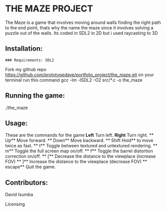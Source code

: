 # THE MAZE PROJECT 
The Maze is a game that involves moving around walls finding the right path to the end point, thats why the name the maze since it involves solving a puzzle out of the walls. Its coded in SDL2 in 2D but i used raycasting to 3D

## Installation: 
    ### Requirements: SDL2
Fork my github repo https://github.com/prototypedave/portfolio_project/the_maze.git on your terminal run this command gcc -lm -lSDL2 -O2 src/*.c -o the_maze

## Running the game: 
./the_maze

## Usage: 
These are the commands for the game 
**Left** Turn left. 
**Right** Turn right. 
** Up** Move forward. 
** Down** Move backward. 
** Shift Hold** to move twice as fast. 
** t** Toggle between textured and untextured rendering. 
** m** Toggle the full screen map on/off. 
** f** Toggle the barrel distortion correction on/off. 
** [** Decrease the distance to the viewplace (increase FOV) 
** ]** Increase the distance to the viewplace (decrease FOV) 
** escape** Quit the game.

## Contributors: 
David Isumba

Licensing
